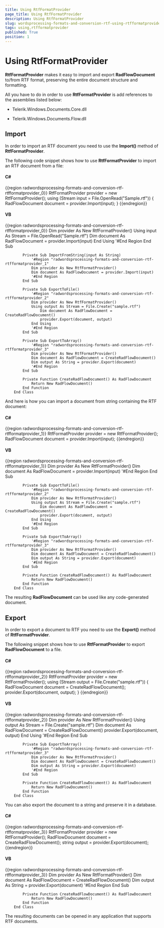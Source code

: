```yaml
---
title: Using RtfFormatProvider
page_title: Using RtfFormatProvider
description: Using RtfFormatProvider
slug: wordsprocessing-formats-and-conversion-rtf-using-rtfformatprovider
tags: using,rtfformatprovider
published: True
position: 1
---
```


# Using RtfFormatProvider



__RtfFormatProvider__ makes it easy to import and export __RadFlowDocument__ to/from RTF format,
        preserving the entire document structure and formatting.
      

All you have to do in order to use __RtfFormatProvider__ is add references to the assemblies listed below:
      

* Telerik.Windows.Documents.Core.dll
          

* Telerik.Windows.Documents.Flow.dll
          

## Import

In order to import an RTF document you need to use the __Import()__ method of __RtfFormatProvider__.
        

The following code snippet shows how to use __RtfFormatProvider__ to import an RTF document from a file:
        

#### __C#__

{{region radwordsprocessing-formats-and-conversion-rtf-rtfformatprovider_0}}
	            RtfFormatProvider provider = new RtfFormatProvider();
	            using (Stream input = File.OpenRead("Sample.rtf"))
	            {
	                RadFlowDocument document = provider.Import(input);
	            }
	{{endregion}}



#### __VB__

{{region radwordsprocessing-formats-and-conversion-rtf-rtfformatprovider_0}}
	            Dim provider As New RtfFormatProvider()
	            Using input As Stream = File.OpenRead("Sample.rtf")
	                Dim document As RadFlowDocument = provider.Import(input)
	            End Using
	            '#End Region
	        End Sub
	
	        Private Sub ImportFromString(input As String)
	            '#Region "radwordsprocessing-formats-and-conversion-rtf-rtfformatprovider_1"
	            Dim provider As New RtfFormatProvider()
	            Dim document As RadFlowDocument = provider.Import(input)
	            '#End Region
	        End Sub
	
	        Private Sub ExportToFile()
	            '#Region "radwordsprocessing-formats-and-conversion-rtf-rtfformatprovider_2"
	            Dim provider As New RtfFormatProvider()
	            Using output As Stream = File.Create("sample.rtf")
	                Dim document As RadFlowDocument = CreateRadFlowDocument()
	                provider.Export(document, output)
	            End Using
	            '#End Region
	        End Sub
	
	        Private Sub ExportToArray()
	            '#Region "radwordsprocessing-formats-and-conversion-rtf-rtfformatprovider_3"
	            Dim provider As New RtfFormatProvider()
	            Dim document As RadFlowDocument = CreateRadFlowDocument()
	            Dim output As String = provider.Export(document)
	            '#End Region
	        End Sub
	
	        Private Function CreateRadFlowDocument() As RadFlowDocument
	            Return New RadFlowDocument()
	        End Function
	    End Class



And here is how you can import a document from string containing the RTF document:
        

#### __C#__

{{region radwordsprocessing-formats-and-conversion-rtf-rtfformatprovider_1}}
	            RtfFormatProvider provider = new RtfFormatProvider();
	            RadFlowDocument document = provider.Import(input);
	{{endregion}}



#### __VB__

{{region radwordsprocessing-formats-and-conversion-rtf-rtfformatprovider_1}}
	            Dim provider As New RtfFormatProvider()
	            Dim document As RadFlowDocument = provider.Import(input)
	            '#End Region
	        End Sub
	
	        Private Sub ExportToFile()
	            '#Region "radwordsprocessing-formats-and-conversion-rtf-rtfformatprovider_2"
	            Dim provider As New RtfFormatProvider()
	            Using output As Stream = File.Create("sample.rtf")
	                Dim document As RadFlowDocument = CreateRadFlowDocument()
	                provider.Export(document, output)
	            End Using
	            '#End Region
	        End Sub
	
	        Private Sub ExportToArray()
	            '#Region "radwordsprocessing-formats-and-conversion-rtf-rtfformatprovider_3"
	            Dim provider As New RtfFormatProvider()
	            Dim document As RadFlowDocument = CreateRadFlowDocument()
	            Dim output As String = provider.Export(document)
	            '#End Region
	        End Sub
	
	        Private Function CreateRadFlowDocument() As RadFlowDocument
	            Return New RadFlowDocument()
	        End Function
	    End Class



The resulting __RadFlowDocument__ can be used like any code-generated document.
        

## Export

In order to export a document to RTF you need to use the __Export()__ method of __RtfFormatProvider__.
        

The following snippet shows how to use __RtfFormatProvider__ to export __RadFlowDocument__ to a file.
        

#### __C#__

{{region radwordsprocessing-formats-and-conversion-rtf-rtfformatprovider_2}}
	            RtfFormatProvider provider = new RtfFormatProvider();
	            using (Stream output = File.Create("sample.rtf"))
	            {
	                RadFlowDocument document = CreateRadFlowDocument();
	                provider.Export(document, output);
	            }
	{{endregion}}



#### __VB__

{{region radwordsprocessing-formats-and-conversion-rtf-rtfformatprovider_2}}
	            Dim provider As New RtfFormatProvider()
	            Using output As Stream = File.Create("sample.rtf")
	                Dim document As RadFlowDocument = CreateRadFlowDocument()
	                provider.Export(document, output)
	            End Using
	            '#End Region
	        End Sub
	
	        Private Sub ExportToArray()
	            '#Region "radwordsprocessing-formats-and-conversion-rtf-rtfformatprovider_3"
	            Dim provider As New RtfFormatProvider()
	            Dim document As RadFlowDocument = CreateRadFlowDocument()
	            Dim output As String = provider.Export(document)
	            '#End Region
	        End Sub
	
	        Private Function CreateRadFlowDocument() As RadFlowDocument
	            Return New RadFlowDocument()
	        End Function
	    End Class



You can also export the document to a string and preserve it in a database.
        

#### __C#__

{{region radwordsprocessing-formats-and-conversion-rtf-rtfformatprovider_3}}
	            RtfFormatProvider provider = new RtfFormatProvider();
	            RadFlowDocument document = CreateRadFlowDocument();
	            string output = provider.Export(document);
	{{endregion}}



#### __VB__

{{region radwordsprocessing-formats-and-conversion-rtf-rtfformatprovider_3}}
	            Dim provider As New RtfFormatProvider()
	            Dim document As RadFlowDocument = CreateRadFlowDocument()
	            Dim output As String = provider.Export(document)
	            '#End Region
	        End Sub
	
	        Private Function CreateRadFlowDocument() As RadFlowDocument
	            Return New RadFlowDocument()
	        End Function
	    End Class



The resulting documents can be opened in any application that supports RTF documents.
        
